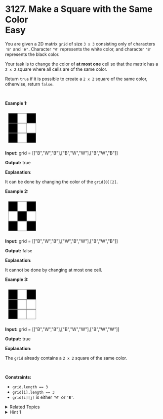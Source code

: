 
# 3127. Make a Square with the Same Color<br> Easy

<p>You are given a 2D matrix <code>grid</code> of size <code>3 x 3</code> consisting only of characters <code>&#39;B&#39;</code> and <code>&#39;W&#39;</code>. Character <code>&#39;W&#39;</code> represents the white color<!-- notionvc: 06a49cc0-a296-4bd2-9bfe-c8818edeb53a -->, and character <code>&#39;B&#39;</code> represents the black color<!-- notionvc: 06a49cc0-a296-4bd2-9bfe-c8818edeb53a -->.</p>

<p>Your task is to change the color of <strong>at most one</strong> cell<!-- notionvc: c04cb478-8dd5-49b1-80bb-727c6b1e0232 --> so that the matrix has a <code>2 x 2</code> square where all cells are of the same color.<!-- notionvc: adf957e1-fa0f-40e5-9a2e-933b95e276a7 --></p>

<p>Return <code>true</code> if it is possible to create a <code>2 x 2</code> square of the same color, otherwise, return <code>false</code>.</p>

<p>&nbsp;</p>
<style type="text/css">.grid-container {
  display: grid;
  grid-template-columns: 30px 30px 30px;
  padding: 10px;
}
.grid-item {
  background-color: black;
  border: 1px solid gray;
  height: 30px;
  font-size: 30px;
  text-align: center;
}
.grid-item-white {
  background-color: white;
}
</style>
<style class="darkreader darkreader--sync" media="screen" type="text/css">
</style>
<p><strong class="example">Example 1:</strong></p>

<div class="grid-container">
<div class="grid-item">&nbsp;</div>

<div class="grid-item grid-item-white">&nbsp;</div>

<div class="grid-item">&nbsp;</div>

<div class="grid-item">&nbsp;</div>

<div class="grid-item grid-item-white">&nbsp;</div>

<div class="grid-item grid-item-white">&nbsp;</div>

<div class="grid-item">&nbsp;</div>

<div class="grid-item grid-item-white">&nbsp;</div>

<div class="grid-item">&nbsp;</div>
</div>

<div class="example-block">
<p><strong>Input:</strong> <span class="example-io">grid = [[&quot;B&quot;,&quot;W&quot;,&quot;B&quot;],[&quot;B&quot;,&quot;W&quot;,&quot;W&quot;],[&quot;B&quot;,&quot;W&quot;,&quot;B&quot;]]</span></p>

<p><strong>Output:</strong> <span class="example-io">true</span></p>

<p><strong>Explanation:</strong></p>

<p>It can be done by changing the color of the <code>grid[0][2]</code>.</p>
</div>

<p><strong class="example">Example 2:</strong></p>

<div class="grid-container">
<div class="grid-item">&nbsp;</div>

<div class="grid-item grid-item-white">&nbsp;</div>

<div class="grid-item">&nbsp;</div>

<div class="grid-item grid-item-white">&nbsp;</div>

<div class="grid-item">&nbsp;</div>

<div class="grid-item grid-item-white">&nbsp;</div>

<div class="grid-item">&nbsp;</div>

<div class="grid-item grid-item-white">&nbsp;</div>

<div class="grid-item">&nbsp;</div>
</div>

<div class="example-block">
<p><strong>Input:</strong> <span class="example-io">grid = [[&quot;B&quot;,&quot;W&quot;,&quot;B&quot;],[&quot;W&quot;,&quot;B&quot;,&quot;W&quot;],[&quot;B&quot;,&quot;W&quot;,&quot;B&quot;]]</span></p>

<p><strong>Output:</strong> <span class="example-io">false</span></p>

<p><strong>Explanation:</strong></p>

<p>It cannot be done by changing at most one cell.</p>
</div>

<p><strong class="example">Example 3:</strong></p>

<div class="grid-container">
<div class="grid-item">&nbsp;</div>

<div class="grid-item grid-item-white">&nbsp;</div>

<div class="grid-item">&nbsp;</div>

<div class="grid-item">&nbsp;</div>

<div class="grid-item grid-item-white">&nbsp;</div>

<div class="grid-item grid-item-white">&nbsp;</div>

<div class="grid-item">&nbsp;</div>

<div class="grid-item grid-item-white">&nbsp;</div>

<div class="grid-item grid-item-white">&nbsp;</div>
</div>

<div class="example-block">
<p><strong>Input:</strong> <span class="example-io">grid = [[&quot;B&quot;,&quot;W&quot;,&quot;B&quot;],[&quot;B&quot;,&quot;W&quot;,&quot;W&quot;],[&quot;B&quot;,&quot;W&quot;,&quot;W&quot;]]</span></p>

<p><strong>Output:</strong> <span class="example-io">true</span></p>

<p><strong>Explanation:</strong></p>

<p>The <code>grid</code> already contains a <code>2 x 2</code> square of the same color.<!-- notionvc: 9a8b2d3d-1e73-457a-abe0-c16af51ad5c2 --></p>
</div>

<p>&nbsp;</p>
<p><strong>Constraints:</strong></p>

<ul>
	<li><code>grid.length == 3</code></li>
	<li><code>grid[i].length == 3</code></li>
	<li><code>grid[i][j]</code> is either <code>&#39;W&#39;</code> or <code>&#39;B&#39;</code>.</li>
</ul>


<details>

<summary> Related Topics </summary>

-	`Array`
-	`Matrix`
-	`Enumeration`

</details>


<details>
<summary> Hint 1 </summary>
It is impossible to create <code>2 x 2</code> square with the same color by changing the color of at most one cell when the number of <code>‘W'</code> or <code>'B’</code> in all squares is 2.
</details>